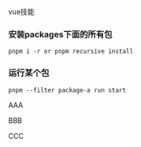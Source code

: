 vue技能

### 安装packages下面的所有包

```
pnpm i -r or pnpm recursive install
```

### 运行某个包

```
pnpm --filter package-a run start
```

AAA

BBB

CCC
